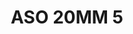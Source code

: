 ---
title: ASO 20MM 5
date: 
draft: false

# descripcion
description : Anillo de plata 925.

materials: Plata 925

color: 

dimensions: 21.5mm diámetro

code: 05-23-1391

type: "Anillos"

categories: []

price: $6.350,00

price_eftvo: $5.400,00

# Images
# first image will be shown in the product page
images:
  # - image: "images/path_to_image"
  # La ubicacion de las imagenes es imagenes/Anillos/Anillos.Solo Plata/05-23-1391-aso-20mm-5
  - image: "./images/anillos/solo_plata/05-23-1391-aso-20mm-5.jpg"
---